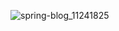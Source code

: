 
![spring-blog_11241825](https://github.com/user-attachments/assets/157f42e2-140e-42c6-b7c4-3eba3a90b6a9)

